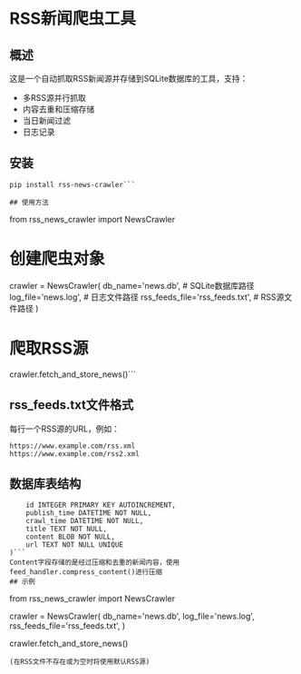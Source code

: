 # RSS新闻爬虫工具

## 概述
这是一个自动抓取RSS新闻源并存储到SQLite数据库的工具，支持：
- 多RSS源并行抓取
- 内容去重和压缩存储
- 当日新闻过滤
- 日志记录

## 安装
```
pip install rss-news-crawler``` 

## 使用方法
```
from rss_news_crawler import NewsCrawler
# 创建爬虫对象
crawler = NewsCrawler(
    db_name='news.db',  # SQLite数据库路径
    log_file='news.log',  # 日志文件路径
    rss_feeds_file='rss_feeds.txt',  # RSS源文件路径
)
# 爬取RSS源
crawler.fetch_and_store_news()```

## rss_feeds.txt文件格式
每行一个RSS源的URL，例如：
```
https://www.example.com/rss.xml
https://www.example.com/rss2.xml
```
## 数据库表结构
```CREATE TABLE IF NOT EXISTS news (
    id INTEGER PRIMARY KEY AUTOINCREMENT,
    publish_time DATETIME NOT NULL,
    crawl_time DATETIME NOT NULL,
    title TEXT NOT NULL,
    content BLOB NOT NULL,
    url TEXT NOT NULL UNIQUE
)```
Content字段存储的是经过压缩和去重的新闻内容，使用feed_handler.compress_content()进行压缩
## 示例
```
from rss_news_crawler import NewsCrawler

crawler = NewsCrawler(
    db_name='news.db',
    log_file='news.log',
    rss_feeds_file='rss_feeds.txt',
)

crawler.fetch_and_store_news()
```
(在RSS文件不存在或为空时将使用默认RSS源)